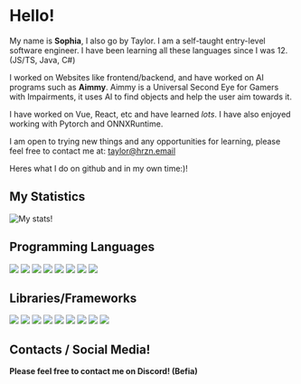 <h1> Hello! </h1>

My name is <b>Sophia</b>, I also go by Taylor. I am a self-taught entry-level software engineer. I have been learning all these languages since I was 12. (JS/TS, Java, C#)

I worked on Websites like frontend/backend, and have worked on AI programs such as **Aimmy**. Aimmy is a Universal Second Eye for Gamers with Impairments, it uses AI to find objects and help the user aim towards it.

I have worked on Vue, React, etc and have learned _lots_. I have also enjoyed working with Pytorch and ONNXRuntime.

I am open to trying new things and any opportunities for learning, please feel free to contact me at: taylor@hrzn.email

Heres what I do on github and in my own time:)!

<h2> My Statistics </h2>

<img align="center" src="https://github-readme-streak-stats.herokuapp.com?user=TaylorIsBlue&theme=vue-dark&hide_border=true&date_format=M%20j%5B%2C%20Y%5D" alt="My stats!" />

<h2> Programming Languages </h2>


[<img src="https://img.shields.io/badge/HTML5-E34F26?style=for-the-badge&logo=html5&logoColor=white" />](https://github.com/TaylorIsBlue)
[<img src="https://img.shields.io/badge/CSS3-1572B6?style=for-the-badge&logo=css3&logoColor=white" />](https://github.com/TaylorIsBlue)
[<img src="https://img.shields.io/badge/JavaScript-323330?style=for-the-badge&logo=javascript&logoColor=F7DF1E" />](https://github.com/TaylorIsBlue)
[<img src="https://img.shields.io/badge/TypeScript-007ACC?style=for-the-badge&logo=typescript&logoColor=white" />](https://github.com/TaylorIsBlue)
[<img src="https://img.shields.io/badge/C%23-239120?style=for-the-badge&logo=c-sharp&logoColor=white" />](https://github.com/TaylorIsBlue)
[<img src="https://img.shields.io/badge/Java-ED8B00?style=for-the-badge&logo=java&logoColor=white" />](https://github.com/TaylorIsBlue)
[<img src="https://img.shields.io/badge/Lua-323330?style=for-the-badge&logo=lua&logoColor=white" />](https://github.com/TaylorIsBlue) 
[<img src="https://img.shields.io/badge/json-5E5C5C?style=for-the-badge&logo=json&logoColor=white" />](https://github.com/TaylorIsBlue)


<h2> Libraries/Frameworks </h2>


[<img src="https://img.shields.io/badge/React_Native-20232A?style=for-the-badge&logo=react&logoColor=61DAFB" />](https://github.com/TaylorIsBlue)
[<img src="https://img.shields.io/badge/Node.js-339933?style=for-the-badge&logo=nodedotjs&logoColor=white" />](https://github.com/TaylorIsBlue)
[<img src="https://img.shields.io/badge/.NET-512BD4?style=for-the-badge&logo=dotnet&logoColor=white" />](https://github.com/TaylorIsBlue)
[<img src="https://img.shields.io/badge/React-20232A?style=for-the-badge&logo=react&logoColor=61DAFB" />](https://github.com/TaylorIsBlue)
[<img src="https://img.shields.io/badge/Vue.js-35495E?style=for-the-badge&logo=vuedotjs&logoColor=4FC08D" />](https://github.com/TaylorIsBlue)
[<img src="https://img.shields.io/badge/Bootstrap-563D7C?style=for-the-badge&logo=bootstrap&logoColor=white" />](https://github.com/TaylorIsBlue)
[<img src="https://img.shields.io/badge/Tailwind_CSS-38B2AC?style=for-the-badge&logo=tailwind-css&logoColor=white" />](https://github.com/TaylorIsBlue)
[<img src="https://img.shields.io/badge/jQuery-0769AD?style=for-the-badge&logo=jquery&logoColor=white" />](https://github.com/TaylorIsBlue)
[<img src="https://img.shields.io/badge/next.js-000000?style=for-the-badge&logo=nextdotjs&logoColor=white" />](https://github.com/TaylorIsBlue)

<h2> Contacts / Social Media! </h2>

<p>
  <b> Please feel free to contact me on Discord! (Befia) </b> 
</p>
